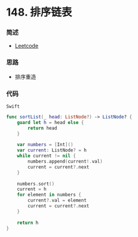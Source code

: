 # 148. 排序链表

### 简述

- [Leetcode](https://leetcode-cn.com/problems/sort-list/)

### 思路

- 排序重造

### 代码

`Swift`


```swift
func sortList(_ head: ListNode?) -> ListNode? {
    guard let h = head else {
        return head
    }
    
    var numbers = [Int]()
    var current: ListNode? = h
    while current != nil {
        numbers.append(current!.val)
        current = current?.next
    }
    
    numbers.sort()
    current = h
    for element in numbers {
        current?.val = element
        current = current?.next
    }
    
    return h
}

```